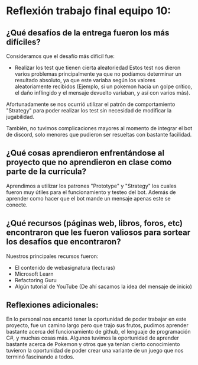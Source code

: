 # Reflexión trabajo final equipo 10:

## ¿Qué desafíos de la entrega fueron los más difíciles?

Consideramos que el desafío más difícil fue:

- Realizar los test que tienen cierta aleatoriedad
Estos test nos dieron varios problemas principalmente ya que no podíamos determinar un resultado absoluto, ya que este variaba según los valores aleatoriamente recibidos (Ejemplo, si un pokemon hacía un golpe crítico, el daño inflingido y el mensaje devuelto variaban, y así con varios más).

Afortunadamente se nos ocurrió utilizar el patrón de comportamiento "Strategy" para poder realizar los test sin necesidad de modificar la jugabilidad.

También, no tuvimos complicaciones mayores al momento de integrar el bot de discord, solo menores que pudieron ser resueltas con bastante facilidad.

## ¿Qué cosas aprendieron enfrentándose al proyecto que no aprendieron en clase como parte de la currícula?

Aprendimos a utilizar los patrones "Prototype" y "Strategy" los cuales fueron muy útiles para el funcionamiento y testeo del bot. Además de aprender como hacer que el bot mande un mensaje apenas este se conecte.

## ¿Qué recursos (páginas web, libros, foros, etc) encontraron que les fueron valiosos para sortear los desafíos que encontraron? ##

Nuestros principales recursos fueron:

- El contenido de webasignatura (lecturas)
- Microsoft Learn
- Refactoring Guru
- Algún tutorial de YouTube (De ahí sacamos la idea del mensaje de inicio)

## Reflexiones adicionales:

En lo personal nos encantó tener la oportunidad de poder trabajar en este proyecto, fue un camino largo pero que trajo sus frutos, pudimos aprender bastante acerca del funcionamiento de github, el lenguaje de programación C#, y muchas cosas más.
Algunos tuvimos la oportunidad de aprender bastante acerca de Pokemon y otros que ya tenían cierto conocimiento tuvieron la oportunidad de poder crear una variante de un juego que nos terminó fascinando a todos.

